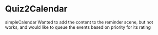 # Quiz2Calendar
simpleCalendar
Wanted to add the content to the reminder scene, but not works, and would like to queue the events based on priority for its rating
